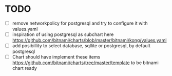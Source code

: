 # TODO

- [ ] remove networkpolicy for postgresql and try to configure it with values.yaml
- [ ] inspiration of using postgresql as subchart here https://github.com/bitnami/charts/blob/master/bitnami/kong/values.yaml
- [ ] add posibillity to select database, sqllite or postgresql, by default postgresql
- [ ] Chart should have implement these items https://github.com/bitnami/charts/tree/master/template to be bitnami chart ready

